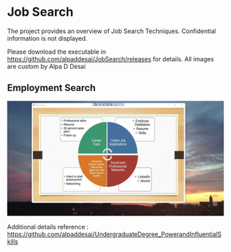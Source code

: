 # Job Search

The project provides an overview of Job Search Techniques. Confidential information is not displayed. 

Please download the executable in https://github.com/alpaddesai/JobSearch/releases for details. All images are custom by Alpa D Desai

## Employment Search
![image](StartEmploymentImage.jpg)

Additional details reference : https://github.com/alpaddesai/UndergraduateDegree_PowerandInfluentialSkills
